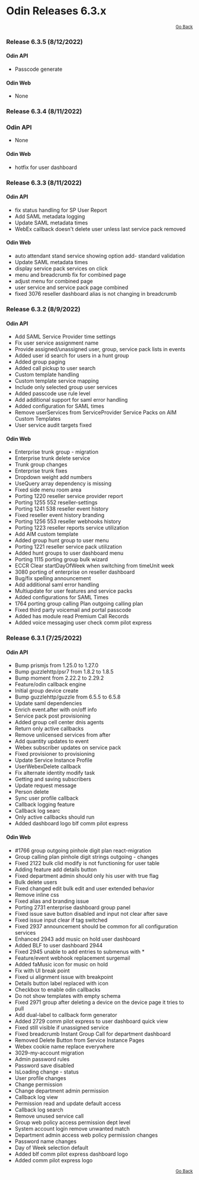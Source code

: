 # Odin Releases 6.3.x

<div style="text-align: right"><small><a href="/">Go Back</a></small></div>

### Release 6.3.5 (8/12/2022)

#### Odin API

- Passcode generate

#### Odin Web

- None

### Release 6.3.4 (8/11/2022)

### Odin API

- None

#### Odin Web

- hotfix for user dashboard

### Release 6.3.3 (8/11/2022)

#### Odin API

- fix status handling for SP User Report
- Add SAML metadata logging
- Update SAML metadata times
- WebEx callback doesn't delete user unless last service pack removed

#### Odin Web

- auto attendant stand service showing option add- standard validation
- Update SAML metadata times
- display service pack services on click
- menu and breadcrumb fix for combined page
- adjust menu for combined page
- user service and service pack page combined
- fixed 3076 reseller dashboard alias is not changing in breadcrumb

### Release 6.3.2 (8/9/2022)

#### Odin API

- Add SAML Service Provider time settings
- Fix user service assignment name
- Provide assigned/unassigned user, group, service pack lists in events
- Added user id search for users in a hunt group
- Added group paging
- Added call pickup to user search
- Custom template handling
- Custom template service mapping
- Include only selected group user services
- Added passcode use rule level
- Add additional support for saml error handling
- Added configuration for SAML times
- Remove userServices from ServiceProvider Service Packs on AIM Custom Templates
- User service audit targets fixed

#### Odin Web

- Enterprise trunk group - migration
- Enterprise trunk delete service
- Trunk group changes
- Enterprise trunk fixes
- Dropdown weight add numbers
- UseQuery array dependency is missing
- Fixed side menu room area
- Porting 1220 reseller service provider report
- Porting 1255 552 reseller-settings
- Porting 1241 538 reseller event history
- Fixed reseller event history branding
- Porting 1256 553 reseller webhooks history
- Porting 1223 reseller reports service utilization
- Add AIM custom template
- Added group hunt group to user menu
- Porting 1221 reseller service pack utilization
- Added hunt groups to user dashboard menu
- Porting 1115 porting group bulk wizard
- ECCR Clear startDayOfWeek when switching from timeUnit week
- 3080 porting of enterprise on reseller dashboard
- Bug/fix spelling announcement
- Add additional saml error handling
- Multiupdate for user features and service packs
- Added configurations for SAML Times
- 1764 porting group calling Plan outgoing calling plan
- Fixed third party voicemail and portal passcode
- Added has module read Premium Call Records
- Added voice messaging user check comm pilot express

### Release 6.3.1 (7/25/2022)

#### Odin API

- Bump prismjs from 1.25.0 to 1.27.0
- Bump guzzlehttp/psr7 from 1.8.2 to 1.8.5
- Bump moment from 2.22.2 to 2.29.2
- Feature/odin callback engine
- Initial group device create
- Bump guzzlehttp/guzzle from 6.5.5 to 6.5.8
- Update saml dependencies
- Enrich event.after with on/off info
- Service pack post provisioning
- Added group cell center dnis agents
- Return only active callbacks
- Remove unlicensed services from after
- Add quantity updates to event
- Webex subscriber updates on service pack
- Fixed provisioner to provisioning
- Update Service Instance Profile
- UserWebexDelete callback
- Fix alternate identity modify task
- Getting and saving subscribers
- Update request message
- Person delete
- Sync user profile callback
- Callback logging feature
- Callback log searc
- Only active callbacks should run
- Added dashboard logo blf comm pilot express

#### Odin Web

- #1766 group outgoing pinhole digit plan react-migration
- Group calling plan pinhole digit strings outgoing - changes
- Fixed 2122 bulk clid modify is not functioning for user table
- Adding feature add details button
- Fixed department admin should only his user with true flag
- Bulk delete users
- Fixed changed edit bulk edit and user extended behavior
- Remove inline css
- Fixed alias and branding issue
- Porting 2731 enterprise dashboard group panel
- Fixed issue save button disabled and input not clear after save
- Fixed issue input clear if tag switched
- Fixed 2937 announcement should be common for all configuration services
- Enhanced 2943 add music on hold user dashboard
- Added BLF to user dashboard 2944
- Fixed 2945 unable to add entries to submenus with \*
- Feature/event webhook replacement surgemail
- Added faMusic icon for music on hold
- Fix with UI break point
- Fixed ui alignment issue with breakpoint
- Details button label replaced with icon
- Checkbox to enable odin callbacks
- Do not show templates with empty schema
- Fixed 2971 group after deleting a device on the device page it tries to pull
- Add dual-label to callback form generator
- Added 2729 comm pilot express to user dashboard quick view
- Fixed still visible if unassigned service
- Fixed breadcrumb Instant Group Call for department dashboard
- Removed Delete Button from Service Instance Pages
- Webex cookie name replace everywhere
- 3029-my-account migration
- Admin password rules
- Password save disabled
- IsLoading change - status
- User profile changes
- Change permission
- Change department admin permission
- Callback log view
- Permission read and update default access
- Callback log search
- Remove unused service call
- Group web policy access permission dept level
- System account login remove unwanted match
- Department admin access web policy permission changes
- Password name changes
- Day of Week selection default
- Added blf comm pilot express dashboard logo
- Added comm pilot express logo

<div style="text-align: right"><small><a href="/">Go Back</a></small></div>
